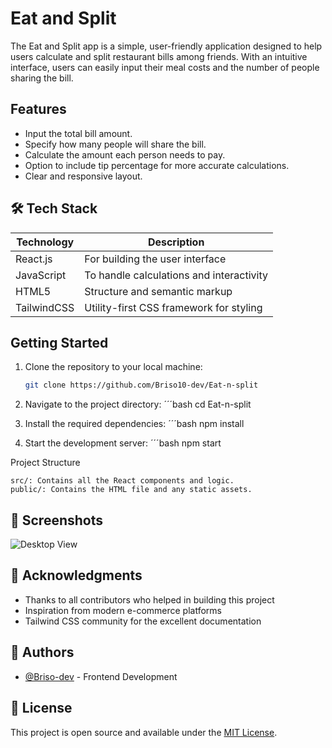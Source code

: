 # Eat and Split

The Eat and Split app is a simple, user-friendly application designed to help users calculate and split restaurant bills among friends. With an intuitive interface, users can easily input their meal costs and the number of people sharing the bill.

## Features

- Input the total bill amount.
- Specify how many people will share the bill.
- Calculate the amount each person needs to pay.
- Option to include tip percentage for more accurate calculations.
- Clear and responsive layout.

## 🛠️ Tech Stack

| Technology | Description |
|------------|-------------|
| React.js | For building the user interface |
| JavaScript | To handle calculations and interactivity | 
| HTML5 | Structure and semantic markup |
| TailwindCSS | Utility-first CSS framework for styling |

## Getting Started

1. Clone the repository to your local machine:
   ```bash
   git clone https://github.com/Briso10-dev/Eat-n-split

2. Navigate to the project directory:
   ´´´bash
   cd Eat-n-split

3. Install the required dependencies:
    ´´´bash
    npm install

4. Start the development server:
    ´´´bash
    npm start

Project Structure

    src/: Contains all the React components and logic.
    public/: Contains the HTML file and any static assets.

## 📸 Screenshots

![Desktop View](./public/screenshot-app.png)

## 🙏 Acknowledgments

- Thanks to all contributors who helped in building this project
- Inspiration from modern e-commerce platforms
- Tailwind CSS community for the excellent documentation

## 👥 Authors

- [@Briso-dev](https://github.com/Briso10-dev) - Frontend Development

## 📄 License

This project is open source and available under the [MIT License](LICENSE).